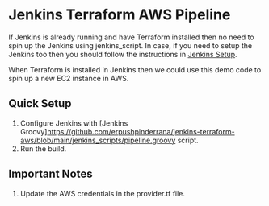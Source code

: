 # Jenkins Terraform AWS Pipeline

If Jenkins is already running and have Terraform installed then no need to spin up the Jenkins using jenkins_script. In case, if you need to setup the Jenkins too then you should follow the instructions in [Jenkins Setup](https://github.com/erpushpinderrana/jenkins-terraform-aws/tree/main/jenkins_scripts).

When Terraform is installed in Jenkins then we could use this demo code to spin up a new EC2 instance in AWS.

## Quick Setup
1. Configure Jenkins with [Jenkins Groovy]https://github.com/erpushpinderrana/jenkins-terraform-aws/blob/main/jenkins_scripts/pipeline.groovy script.
2. Run the build.

## Important Notes
1. Update the AWS credentials in the provider.tf file.
